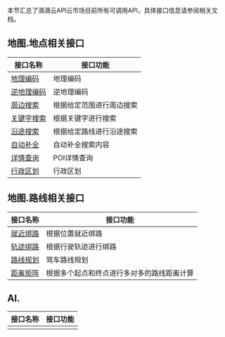 本节汇总了滴滴云API云市场目前所有可调用API，具体接口信息请参阅相关文档。

## 地图.地点相关接口
|接口名称|接口功能|
|-------|-------|
| [地理编码](/static/apimarket-docs/services/地图/地点/地理编码.md) | 地理编码 |
| [逆地理编码](/static/apimarket-docs/services/地图/地点/逆地理编码.md) | 逆地理编码 |
| [周边搜索](/static/apimarket-docs/services/地图/地点/周边搜索.md) | 根据给定范围进行周边搜索|
| [关键字搜索](/static/apimarket-docs/services/地图/地点/关键字搜索.md) | 根据关键字进行搜索 |
| [沿途搜索](/static/apimarket-docs/services/地图/地点/沿途搜索.md) | 根据给定路线进行沿途搜索 |
| [自动补全](/static/apimarket-docs/services/地图/地点/自动补全.md) | 自动补全搜索内容 |
| [详情查询](/static/apimarket-docs/services/地图/地点/详情查询.md) | POI详情查询 |
| [行政区划](/static/apimarket-docs/services/地图/地点/行政区划.md) | 行政区划 |

## 地图.路线相关接口
|接口名称|接口功能|
|-------|-------|
| [就近绑路](/static/apimarket-docs/services/地图/路线/就近绑路.md) | 根据位置就近绑路 |
| [轨迹绑路](/static/apimarket-docs/services/地图/路线/轨迹绑路.md) | 根据行驶轨迹进行绑路 |
| [路线规划](/static/apimarket-docs/services/地图/路线/路线规划.md) | 驾车路线规划 |
| [距离矩阵](/static/apimarket-docs/services/地图/路线/距离矩阵.md) | 根据多个起点和终点进行多对多的路线距离计算 |
## AI.
|接口名称|接口功能|
|-------|-------|
|||